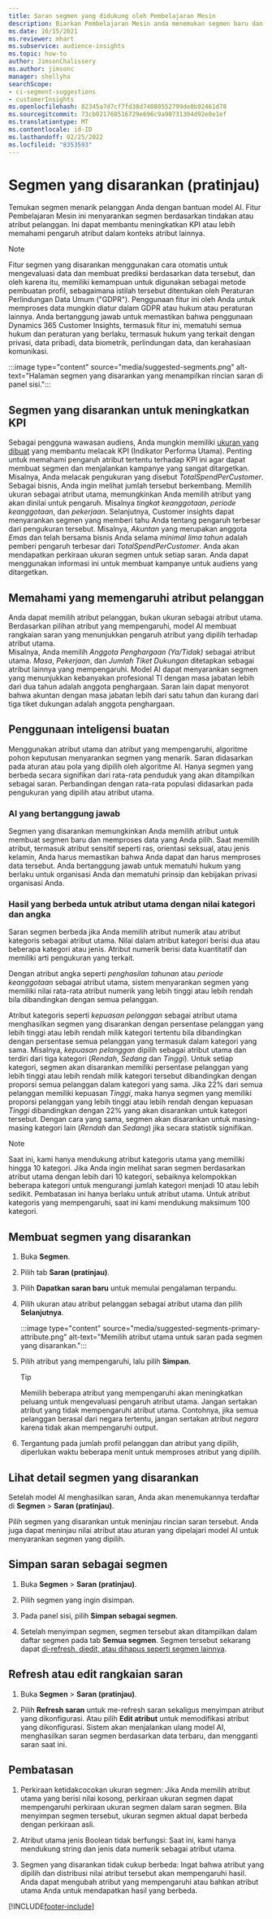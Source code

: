 ```yaml
---
title: Saran segmen yang didukung oleh Pembelajaran Mesin
description: Biarkan Pembelajaran Mesin anda menemukan segmen baru dan menarik berdasarkan atribut pelanggan.
ms.date: 10/15/2021
ms.reviewer: mhart
ms.subservice: audience-insights
ms.topic: how-to
author: JimsonChalissery
ms.author: jimsonc
manager: shellyha
searchScope:
- ci-segment-suggestions
- customerInsights
ms.openlocfilehash: 82345a7d7cf7fd38d74080552799de0b92461d78
ms.sourcegitcommit: 73cb021760516729e696c9a90731304d92e0e1ef
ms.translationtype: MT
ms.contentlocale: id-ID
ms.lasthandoff: 02/25/2022
ms.locfileid: "8353593"
---
```

# <a name="suggested-segments-preview"></a>Segmen yang disarankan (pratinjau)

Temukan segmen menarik pelanggan Anda dengan bantuan model AI. Fitur Pembelajaran Mesin ini menyarankan segmen berdasarkan tindakan atau atribut pelanggan. Ini dapat membantu meningkatkan KPI atau lebih memahami pengaruh atribut dalam konteks atribut lainnya. 

> [!NOTE]
> Fitur segmen yang disarankan menggunakan cara otomatis untuk mengevaluasi data dan membuat prediksi berdasarkan data tersebut, dan oleh karena itu, memiliki kemampuan untuk digunakan sebagai metode pembuatan profil, sebagaimana istilah tersebut ditentukan oleh Peraturan Perlindungan Data Umum ("GDPR"). Penggunaan fitur ini oleh Anda untuk memproses data mungkin diatur dalam GDPR atau hukum atau peraturan lainnya. Anda bertanggung jawab untuk memastikan bahwa penggunaan Dynamics 365 Customer Insights, termasuk fitur ini, mematuhi semua hukum dan peraturan yang berlaku, termasuk hukum yang terkait dengan privasi, data pribadi, data biometrik, perlindungan data, dan kerahasiaan komunikasi.

:::image type="content" source="media/suggested-segments.png" alt-text="Halaman segmen yang disarankan yang menampilkan rincian saran di panel sisi.":::

## <a name="suggested-segments-to-improve-your-kpis"></a>Segmen yang disarankan untuk meningkatkan KPI

Sebagai pengguna wawasan audiens, Anda mungkin memiliki [ukuran yang dibuat](measures.md) yang membantu melacak KPI (Indikator Performa Utama). Penting untuk memahami pengaruh atribut tertentu terhadap KPI ini agar dapat membuat segmen dan menjalankan kampanye yang sangat ditargetkan.   
Misalnya, Anda melacak pengukuran yang disebut *TotalSpendPerCustomer*. Sebagai bisnis, Anda ingin melihat jumlah tersebut berkembang. Memilih ukuran sebagai atribut utama, memungkinkan Anda memilih atribut yang akan dinilai untuk pengaruh. Misalnya *tingkat keanggotaan*, *periode keanggotaan*, dan *pekerjaan*. Selanjutnya, Customer insights dapat menyarankan segmen yang memberi tahu Anda tentang pengaruh terbesar dari pengukuran tersebut. Misalnya, *Akuntan* yang merupakan anggota *Emas* dan telah bersama bisnis Anda selama *minimal lima tahun* adalah pemberi pengaruh terbesar dari *TotalSpendPerCustomer*. Anda akan mendapatkan perkiraan ukuran segmen untuk setiap saran. Anda dapat menggunakan informasi ini untuk membuat kampanye untuk audiens yang ditargetkan.

## <a name="understand-what-influences-a-customer-attribute"></a>Memahami yang memengaruhi atribut pelanggan

Anda dapat memilih atribut pelanggan, bukan ukuran sebagai atribut utama. Berdasarkan pilihan atribut yang mempengaruhi, model AI membuat rangkaian saran yang menunjukkan pengaruh atribut yang dipilih terhadap atribut utama.   
Misalnya, Anda memilih *Anggota Penghargaan (Ya/Tidak)* sebagai atribut utama. *Masa*, *Pekerjaan*, dan *Jumlah Tiket Dukungan* ditetapkan sebagai atribut lainnya yang mempengaruhi. Model AI dapat menyarankan segmen yang menunjukkan kebanyakan profesional TI dengan masa jabatan lebih dari dua tahun adalah anggota penghargaan. Saran lain dapat menyorot bahwa akuntan dengan masa jabatan lebih dari satu tahun dan kurang dari tiga tiket dukungan adalah anggota penghargaan. 

## <a name="artificial-intelligence-usage"></a>Penggunaan inteligensi buatan

Menggunakan atribut utama dan atribut yang mempengaruhi, algoritme pohon keputusan menyarankan segmen yang menarik. Saran didasarkan pada aturan atau pola yang dipilih oleh algoritme AI. Hanya segmen yang berbeda secara signifikan dari rata-rata penduduk yang akan ditampilkan sebagai saran. Perbandingan dengan rata-rata populasi didasarkan pada pengukuran yang dipilih atau atribut utama.

### <a name="responsible-ai"></a>AI yang bertanggung jawab

Segmen yang disarankan memungkinkan Anda memilih atribut untuk membuat segmen baru dan memproses data yang Anda pilih. Saat memilih atribut, termasuk atribut sensitif seperti ras, orientasi seksual, atau jenis kelamin, Anda harus memastikan bahwa Anda dapat dan harus memproses data tersebut. Anda bertanggung jawab untuk mematuhi hukum yang berlaku untuk organisasi Anda dan mematuhi prinsip dan kebijakan privasi organisasi Anda.

### <a name="different-results-for-primary-attributes-with-categorical-and-numeric-values"></a>Hasil yang berbeda untuk atribut utama dengan nilai kategori dan angka

Saran segmen berbeda jika Anda memilih atribut numerik atau atribut kategoris sebagai atribut utama. Nilai dalam atribut kategori berisi dua atau beberapa kategori atau jenis. Atribut numerik berisi data kuantitatif dan memiliki arti pengukuran yang terkait.

Dengan atribut angka seperti *penghasilan tahunan* atau *periode keanggotaan* sebagai atribut utama, sistem menyarankan segmen yang memiliki nilai rata-rata atribut numerik yang lebih tinggi atau lebih rendah bila dibandingkan dengan semua pelanggan.

Atribut kategoris seperti *kepuasan pelanggan* sebagai atribut utama menghasilkan segmen yang disarankan dengan persentase pelanggan yang lebih tinggi atau lebih rendah milik kategori tertentu bila dibandingkan dengan persentase semua pelanggan yang termasuk dalam kategori yang sama. Misalnya, *kepuasan pelanggan* dipilih sebagai atribut utama dan terdiri dari tiga kategori (*Rendah*, *Sedang* dan *Tinggi*). Untuk setiap kategori, segmen akan disarankan memiliki persentase pelanggan yang lebih tinggi atau lebih rendah milik kategori tersebut dibandingkan dengan proporsi semua pelanggan dalam kategori yang sama. Jika 22% dari semua pelanggan memiliki kepuasan *Tinggi*, maka hanya segmen yang memiliki proporsi pelanggan yang lebih tinggi atau lebih rendah dengan kepuasan *Tinggi* dibandingkan dengan 22% yang akan disarankan untuk kategori tersebut. Dengan cara yang sama, segmen akan disarankan untuk masing-masing kategori lain (*Rendah* dan *Sedang*) jika secara statistik signifikan.

> [!NOTE]
> Saat ini, kami hanya mendukung atribut kategoris utama yang memiliki hingga 10 kategori. Jika Anda ingin melihat saran segmen berdasarkan atribut utama dengan lebih dari 10 kategori, sebaiknya kelompokkan beberapa kategori untuk mengurangi jumlah kategori menjadi 10 atau lebih sedikit. Pembatasan ini hanya berlaku untuk atribut utama. Untuk atribut kategoris yang mempengaruhi, saat ini kami mendukung maksimum 100 kategori.

## <a name="generate-suggested-segments"></a>Membuat segmen yang disarankan

1. Buka **Segmen**.

1. Pilih tab **Saran (pratinjau)**.

1. Pilih **Dapatkan saran baru** untuk memulai pengalaman terpandu.

1. Pilih ukuran atau atribut pelanggan sebagai atribut utama dan pilih **Selanjutnya**.

   :::image type="content" source="media/suggested-segments-primary-attribute.png" alt-text="Memilih atribut utama untuk saran pada segmen yang disarankan.":::

1. Pilih atribut yang mempengaruhi, lalu pilih **Simpan**.
   
   > [!TIP]
   > Memilih beberapa atribut yang mempengaruhi akan meningkatkan peluang untuk mengevaluasi pengaruh atribut utama. Jangan sertakan atribut yang tidak mempengaruhi atribut utama. Contohnya, jika semua pelanggan berasal dari negara tertentu, jangan sertakan atribut *negara* karena tidak akan mempengaruhi output.

1. Tergantung pada jumlah profil pelanggan dan atribut yang dipilih, diperlukan waktu beberapa menit untuk memproses atribut yang dipilih. 

## <a name="view-details-of-a-suggested-segment"></a>Lihat detail segmen yang disarankan

Setelah model AI menghasilkan saran, Anda akan menemukannya terdaftar di **Segmen** > **Saran (pratinjau)**.
 
Pilih segmen yang disarankan untuk meninjau rincian saran tersebut. Anda juga dapat meninjau nilai atribut atau aturan yang dipelajari model AI untuk menyarankan segmen yang dipilih.

## <a name="save-a-suggestion-as-a-segment"></a>Simpan saran sebagai segmen

1. Buka **Segmen** > **Saran (pratinjau)**.

1. Pilih segmen yang ingin disimpan. 

1. Pada panel sisi, pilih **Simpan sebagai segmen**. 

1. Setelah menyimpan segmen, segmen tersebut akan ditampilkan dalam daftar segmen pada tab **Semua segmen**. Segmen tersebut sekarang dapat [di-refresh, diedit, atau dihapus seperti segmen lainnya](segments.md).

## <a name="refresh-or-edit-a-set-of-suggestions"></a>Refresh atau edit rangkaian saran

1. Buka **Segmen** > **Saran (pratinjau)**.

1. Pilih **Refresh saran** untuk me-refresh saran sekaligus menyimpan atribut yang dikonfigurasi. Atau pilih **Edit atribut** untuk memodifikasi atribut yang dikonfigurasi. Sistem akan menjalankan ulang model AI, menghasilkan saran segmen berdasarkan data terbaru, dan mengganti saran saat ini.

## <a name="limitations"></a>Pembatasan

1. Perkiraan ketidakcocokan ukuran segmen: Jika Anda memilih atribut utama yang berisi nilai kosong, perkiraan ukuran segmen dapat mempengaruhi perkiraan ukuran segmen dalam saran segmen. Bila menyimpan segmen tersebut, ukuran segmen aktual dapat berbeda dengan perkiraan asli.
 
2. Atribut utama jenis Boolean tidak berfungsi: Saat ini, kami hanya mendukung string dan jenis data numerik sebagai atribut utama.

3. Segmen yang disarankan tidak cukup berbeda: Ingat bahwa atribut yang dipilih dan distribusi nilai atribut tersebut akan mempengaruhi hasil. Anda dapat mengubah atribut yang mempengaruhi atau bahkan atribut utama Anda untuk mendapatkan hasil yang berbeda.



[!INCLUDE[footer-include](../includes/footer-banner.md)]